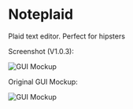 Noteplaid
=========

Plaid text editor. Perfect for hipsters

Screenshot (V1.0.3):

![GUI Mockup](http://i.imgur.com/iGRgDxR.png)



Original GUI Mockup:

![GUI Mockup](http://i.imgur.com/5cZsTAH.png)
